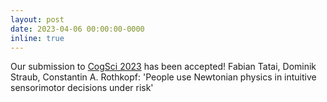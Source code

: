 ```yaml
---
layout: post
date: 2023-04-06 00:00:00-0000
inline: true
---
```


Our submission to [CogSci 2023](https://cognitivesciencesociety.org/cogsci-2023/) has been accepted! Fabian Tatai, Dominik Straub, Constantin A. Rothkopf: 'People use Newtonian physics in intuitive sensorimotor decisions under risk'


